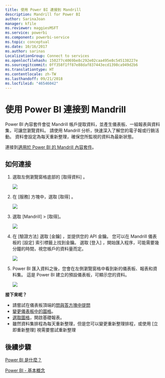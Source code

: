 ```yaml
---
title: 使用 Power BI 連接到 Mandrill
description: Mandrill for Power BI
author: SarinaJoan
manager: kfile
ms.reviewer: maggiesMSFT
ms.service: powerbi
ms.component: powerbi-service
ms.topic: conceptual
ms.date: 10/16/2017
ms.author: sarinas
LocalizationGroup: Connect to services
ms.openlocfilehash: 150277c4069be8c292e02caa495e8c545138227e
ms.sourcegitcommit: 0ff358f1ff87e88daf837443ecd1398ca949d2b6
ms.translationtype: HT
ms.contentlocale: zh-TW
ms.lasthandoff: 09/21/2018
ms.locfileid: "46546042"
---
```

# <a name="connect-to-mandrill-with-power-bi"></a>使用 Power BI 連接到 Mandrill
Power BI 內容套件會從 Mandrill 帳戶提取資料，並產生儀表板、一組報表與資料集，可讓您瀏覽資料。 請使用 Mandrill 分析，快速深入了解您的電子報或行銷活動。 資料會設定為每天重新整理，確保您所監視的資料為最新狀態。

連接到[適用於 Power BI 的 Mandrill 內容套件](http://app.powerbi.com/getdata/services/mandrill)。

## <a name="how-to-connect"></a>如何連接
1. 選取左側瀏覽窗格底部的 [取得資料]  。
   
    ![](media/service-connect-to-mandrill/getdata.png)
2. 在 [服務]  方塊中，選取 [取得] 。
   
    ![](media/service-connect-to-mandrill/services.png)
3. 選取 [Mandrill] > [取得]。
   
    ![](media/service-connect-to-mandrill/mandrill.png)
4. 在 [驗證方法] 選取 [金鑰]  ，並提供您的 API 金鑰。 您可以在 Mandrill 儀表板的 [設定]  索引標籤上找到金鑰。 選取 [登入]  ，開始匯入程序，可能需要幾分鐘的時間，視您帳戶的資料量而定。
   
    ![](media/service-connect-to-mandrill/auth.png)
5. Power BI 匯入資料之後，您會在左側瀏覽窗格中看到新的儀表板、報表和資料集。 這是 Power BI 建立的預設儀表板，可顯示您的資料。
   
    ![](media/service-connect-to-mandrill/mandrill-dashboard1.jpg)

**接下來呢？**

* 請嘗試在儀表板頂端的[問與答方塊中提問](consumer/end-user-q-and-a.md)
* [變更儀表板中的圖格](service-dashboard-edit-tile.md)。
* [選取圖格](consumer/end-user-tiles.md)，開啟基礎報表。
* 雖然資料集排程為每天重新整理，但是您可以變更重新整理排程，或使用 [立即重新整理] 視需要嘗試重新整理

## <a name="next-steps"></a>後續步驟
[Power BI 是什麼？](power-bi-overview.md)

[Power BI - 基本概念](consumer/end-user-basic-concepts.md)

